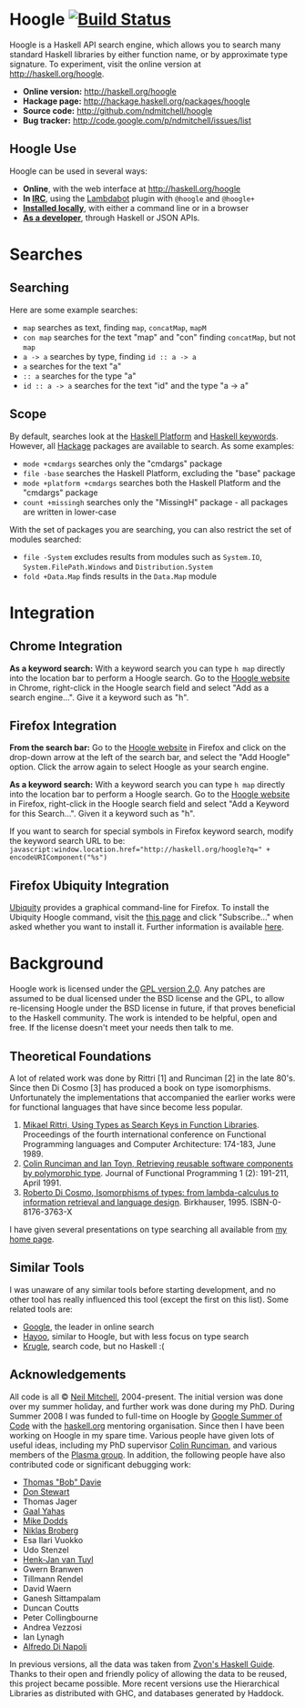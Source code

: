# Hoogle [![Build Status](https://travis-ci.org/ndmitchell/hoogle.png)](https://travis-ci.org/ndmitchell/hoogle)

Hoogle is a Haskell API search engine, which allows you to search many standard Haskell libraries by either function name, or by approximate type signature. To experiment, visit the online version at http://haskell.org/hoogle.

* **Online version:** http://haskell.org/hoogle
* **Hackage page:** http://hackage.haskell.org/packages/hoogle
* **Source code:** http://github.com/ndmitchell/hoogle
* **Bug tracker:** http://code.google.com/p/ndmitchell/issues/list

## Hoogle Use

Hoogle can be used in several ways:

* **Online**, with the web interface at http://haskell.org/hoogle
* **In [IRC](http://haskell.org/haskellwiki/Haskell_IRC_channel)**, using the [Lambdabot](http://haskell.org/haskellwiki/Lambdabot) plugin with `@hoogle` and `@hoogle+`
* **[Installed locally](https://github.com/ndmitchell/hoogle/blob/master/docs/Local-Install.md)**, with either a command line or in a browser
* **[As a developer](https://github.com/ndmitchell/hoogle/blob/master/docs/Developers.md)**, through Haskell or JSON APIs.

# Searches

## Searching

Here are some example searches:

* `map` searches as text, finding `map`, `concatMap`, `mapM`
* `con map` searches for the text "map" and "con" finding `concatMap`, but not `map`
* `a -> a` searches by type, finding `id :: a -> a`
* `a` searches for the text "a"
* `:: a` searches for the type "a"
* `id :: a -> a` searches for the text "id" and the type "a -> a"


## Scope

By default, searches look at the [Haskell Platform](http://hackage.haskell.org/platform) and [Haskell keywords](http://haskell.org/haskellwiki/Keywords). However, all [Hackage](http://hackage.haskell.org) packages are available to search. As some examples:

* `mode +cmdargs` searches only the "cmdargs" package
* `file -base` searches the Haskell Platform, excluding the "base" package
* `mode +platform +cmdargs` searches both the Haskell Platform and the "cmdargs" package
* `count +missingh` searches only the "MissingH" package - all packages are written in lower-case

With the set of packages you are searching, you can also restrict the set of modules searched:

* `file -System` excludes results from modules such as `System.IO`, `System.FilePath.Windows` and `Distribution.System`
* `fold +Data.Map` finds results in the `Data.Map` module


# Integration

## Chrome Integration

**As a keyword search:** With a keyword search you can type `h map` directly into the location bar to perform a Hoogle search. Go to the [Hoogle website](http://haskell.org/hoogle/) in Chrome, right-click in the Hoogle search field and select "Add as a search engine...". Give it a keyword such as "h".


## Firefox Integration

**From the search bar:** Go to the [Hoogle website](http://haskell.org/hoogle/) in Firefox and click on the drop-down arrow at the left of the search bar, and select the "Add Hoogle" option. Click the arrow again to select Hoogle as your search engine.

**As a keyword search:** With a keyword search you can type `h map` directly into the location bar to perform a Hoogle search. Go to the [Hoogle website](http://haskell.org/hoogle/) in Firefox, right-click in the Hoogle search field and select "Add a Keyword for this Search...". Given it a keyword such as "h".

If you want to search for special symbols in Firefox keyword search, modify the keyword search URL to be: `javascript:window.location.href="http://haskell.org/hoogle?q=" + encodeURIComponent("%s")`


## Firefox Ubiquity Integration

[Ubiquity](https://wiki.mozilla.org/Labs/Ubiquity) provides a graphical command-line for Firefox. To install the Ubiquity Hoogle command, visit the [this page](http://www.randomhacks.net/git/ubiquity/hoogle/) and click "Subscribe..." when asked whether you want to install it. Further information is available [here](http://www.randomhacks.net/articles/2008/09/01/ubiquitous-hoogle).


# Background

Hoogle work is licensed under the [GPL version 2.0](https://github.com/ndmitchell/hoogle/blob/master/docs/LICENSE). Any patches are assumed to be dual licensed under the BSD license and the GPL, to allow re-licensing Hoogle under the BSD license in future, if that proves beneficial to the Haskell community. The work is intended to be helpful, open and free. If the license doesn't meet your needs then talk to me.

## Theoretical Foundations

A lot of related work was done by Rittri [1] and Runciman [2] in the late 80's. Since then Di Cosmo [3] has produced a book on type isomorphisms. Unfortunately the implementations that accompanied the earlier works were for functional languages that have since become less popular.

1. [Mikael Rittri, Using Types as Search Keys in Function Libraries](http://portal.acm.org/citation.cfm?id=99384). Proceedings of the fourth international conference on Functional Programming languages and Computer Architecture: 174-183, June 1989.
2. [Colin Runciman and Ian Toyn, Retrieving reusable software components by polymorphic type](http://portal.acm.org/citation.cfm?id=99383). Journal of Functional Programming 1 (2): 191-211, April 1991.
3. [Roberto Di Cosmo, Isomorphisms of types: from lambda-calculus to information retrieval and language design](http://www.pps.jussieu.fr/~dicosmo/Publications/ISObook.html). Birkhauser, 1995. ISBN-0-8176-3763-X

I have given several presentations on type searching all available from [my home page](http://community.haskell.org/~ndm/hoogle).


## Similar Tools

I was unaware of any similar tools before starting development, and no other tool has really influenced this tool (except the first on this list). Some related tools are:

* [Google](http://www.google.com/), the leader in online search
* [Hayoo](http://holumbus.fh-wedel.de/hayoo/hayoo.html), similar to Hoogle, but with less focus on type search
* [Krugle](http://www.krugle.com/), search code, but no Haskell :(


## Acknowledgements

All code is all &copy; [Neil Mitchell](http://community.haskell.org/~ndm/), 2004-present. The initial version was done over my summer holiday, and further work was done during my PhD. During Summer 2008 I was funded to full-time on Hoogle by [Google Summer of Code](http://code.google.com/soc/) with the [haskell.org](http://haskell.org/) mentoring organisation. Since then I have been working on Hoogle in my spare time. Various people have given lots of useful ideas, including my PhD supervisor [Colin Runciman](http://www.cs.york.ac.uk/~colin/), and various members of the [Plasma group](http://www.cs.york.ac.uk/plasma/). In addition, the following people have also contributed code or significant debugging work:

* [Thomas "Bob" Davie](http://www.cs.kent.ac.uk/people/rpg/tatd2/)
* [Don Stewart](http://www.cse.unsw.edu.au/~dons/)
* Thomas Jager
* [Gaal Yahas](http://gaal.livejournal.com/)
* [Mike Dodds](http://www-users.cs.york.ac.uk/~miked/)
* [Niklas Broberg](http://www.cs.chalmers.se/~d00nibro/)
* Esa Ilari Vuokko
* Udo Stenzel
* [Henk-Jan van Tuyl](http://members.chello.nl/hjgtuyl/)
* Gwern Branwen
* Tillmann Rendel
* David Waern
* Ganesh Sittampalam
* Duncan Coutts
* Peter Collingbourne
* Andrea Vezzosi
* Ian Lynagh
* [Alfredo Di Napoli](http://www.alfredodinapoli.com)

In previous versions, all the data was taken from [Zvon's Haskell Guide](http://www.zvon.org/other/haskell/Outputglobal/). Thanks to their open and friendly policy of allowing the data to be reused, this project became possible. More recent versions use the Hierarchical Libraries as distributed with GHC, and databases generated by Haddock.
